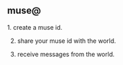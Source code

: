 
<h2>muse@</h2>
<p>
1. create a muse id.

2. share your muse id with the world.

3. receive messages from the world.
</p>
